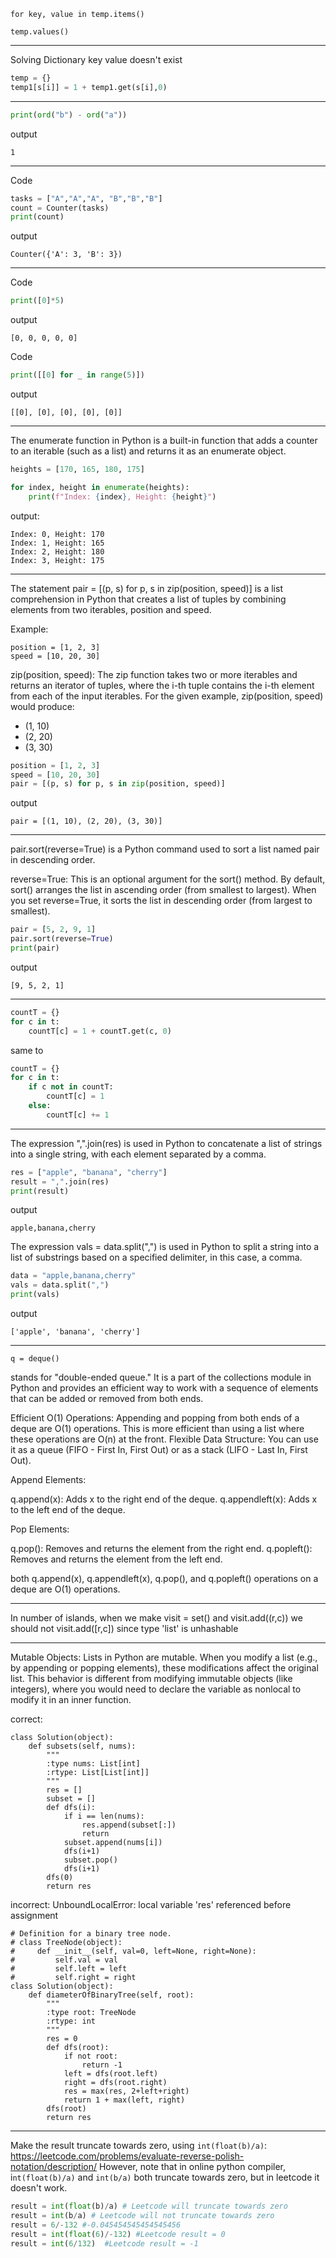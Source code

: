 ```
for key, value in temp.items()
```
```
temp.values()
```
-----------------------

Solving Dictionary key value doesn't exist
```python
temp = {}
temp1[s[i]] = 1 + temp1.get(s[i],0)
```

-----------------------

```python
print(ord("b") - ord("a"))
```
output
```
1
```
-----------------------


Code
```python
tasks = ["A","A","A", "B","B","B"]
count = Counter(tasks)
print(count)
```
output
```
Counter({'A': 3, 'B': 3})
```
-----------------------

Code
```python
print([0]*5)
```
output
```
[0, 0, 0, 0, 0]
```
Code
```python
print([[0] for _ in range(5)])
```
output
```
[[0], [0], [0], [0], [0]]
```

-----------------------

The enumerate function in Python is a built-in function that adds a counter to an iterable (such as a list) and returns it as an enumerate object. 

```python
heights = [170, 165, 180, 175]

for index, height in enumerate(heights):
    print(f"Index: {index}, Height: {height}")

```
output:
```
Index: 0, Height: 170
Index: 1, Height: 165
Index: 2, Height: 180
Index: 3, Height: 175

```

-----------------------


The statement pair = [(p, s) for p, s in zip(position, speed)] is a list comprehension in Python that creates a list of tuples by combining elements from two iterables, position and speed.

Example:
```
position = [1, 2, 3]
speed = [10, 20, 30]
```

zip(position, speed): The zip function takes two or more iterables and returns an iterator of tuples, where the i-th tuple contains the i-th element from each of the input iterables. For the given example, zip(position, speed) would produce:

- (1, 10)
- (2, 20)
- (3, 30)

```python
position = [1, 2, 3]
speed = [10, 20, 30]
pair = [(p, s) for p, s in zip(position, speed)]
```
output
```
pair = [(1, 10), (2, 20), (3, 30)]
```




-----------------------



pair.sort(reverse=True) is a Python command used to sort a list named pair in descending order.

reverse=True: This is an optional argument for the sort() method. By default, sort() arranges the list in ascending order (from smallest to largest). When you set reverse=True, it sorts the list in descending order (from largest to smallest).

```python
pair = [5, 2, 9, 1]
pair.sort(reverse=True)
print(pair)
```
output
```
[9, 5, 2, 1]
```
-----------------------

```python
countT = {}
for c in t:
    countT[c] = 1 + countT.get(c, 0)
```
same to 
```python
countT = {}
for c in t:
    if c not in countT:
        countT[c] = 1
    else:
        countT[c] += 1
```
-----------------------
The expression ",".join(res) is used in Python to concatenate a list of strings into a single string, with each element separated by a comma.
```python
res = ["apple", "banana", "cherry"]
result = ",".join(res)
print(result)
```
output
```
apple,banana,cherry
```

The expression vals = data.split(",") is used in Python to split a string into a list of substrings based on a specified delimiter, in this case, a comma.
```python
data = "apple,banana,cherry"
vals = data.split(",")
print(vals)
```
output
```
['apple', 'banana', 'cherry']
```




-----------------------
```
q = deque()
```

stands for "double-ended queue." It is a part of the collections module in Python and provides an efficient way to work with a sequence of elements that can be added or removed from both ends.

Efficient O(1) Operations: Appending and popping from both ends of a deque are O(1) operations. This is more efficient than using a list where these operations are O(n) at the front.
Flexible Data Structure: You can use it as a queue (FIFO - First In, First Out) or as a stack (LIFO - Last In, First Out).

Append Elements:

q.append(x): Adds x to the right end of the deque.
q.appendleft(x): Adds x to the left end of the deque.

Pop Elements:

q.pop(): Removes and returns the element from the right end.
q.popleft(): Removes and returns the element from the left end.

both q.append(x), q.appendleft(x), q.pop(), and q.popleft() operations on a deque are O(1) operations.


-----------------------

In number of islands, when we make visit = set()
and  visit.add((r,c))
we should not visit.add([r,c]) since type 'list' is unhashable

-----------------------

Mutable Objects: Lists in Python are mutable. When you modify a list (e.g., by appending or popping elements), these modifications affect the original list. This behavior is different from modifying immutable objects (like integers), where you would need to declare the variable as nonlocal to modify it in an inner function.

correct:
```
class Solution(object):
    def subsets(self, nums):
        """
        :type nums: List[int]
        :rtype: List[List[int]]
        """
        res = []
        subset = []
        def dfs(i):
            if i == len(nums):
                res.append(subset[:])
                return 
            subset.append(nums[i])
            dfs(i+1) 
            subset.pop()
            dfs(i+1) 
        dfs(0)
        return res
```
incorrect: UnboundLocalError: local variable 'res' referenced before assignment

```
# Definition for a binary tree node.
# class TreeNode(object):
#     def __init__(self, val=0, left=None, right=None):
#         self.val = val
#         self.left = left
#         self.right = right
class Solution(object):
    def diameterOfBinaryTree(self, root):
        """
        :type root: TreeNode
        :rtype: int
        """
        res = 0
        def dfs(root):
            if not root:
                return -1
            left = dfs(root.left)
            right = dfs(root.right)
            res = max(res, 2+left+right)
            return 1 + max(left, right)
        dfs(root)
        return res
```

-----------------------

Make the result truncate towards zero, using `int(float(b)/a)`: https://leetcode.com/problems/evaluate-reverse-polish-notation/description/
However, note that in online python compiler, i`nt(float(b)/a)` and `int(b/a)` both truncate towards zero, but in leetcode it doesn't work.
```python
result = int(float(b)/a) # Leetcode will truncate towards zero
result = int(b/a) # Leetcode will not truncate towards zero
result = 6/-132 #-0.045454545454545456
result = int(float(6)/-132) #Leetcode result = 0
result = int(6/132)  #Leetcode result = -1
```


